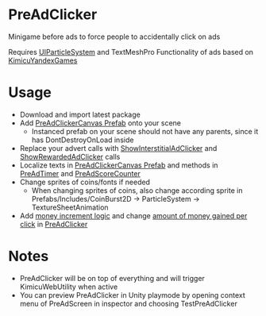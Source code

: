 # PreAdClicker

Minigame before ads to force people to accidentally click on ads

Requires [UIParticleSystem](https://github.com/mob-sakai/ParticleEffectForUGUI) and TextMeshPro
Functionality of ads based on [KimicuYandexGames](https://github.com/Kitgun1/KimicuYandexGames)

# Usage
  - Download and import latest package
  - Add [PreAdClickerCanvas Prefab](Assets/QtPreAdClicker/Prefabs/PreAdClickerCanvas.prefab) onto your scene
    - Instanced prefab on your scene should not have any parents, since it has DontDestroyOnLoad inside
  - Replace your advert calls with [ShowInterstitialAdClicker](Assets/QtPreAdClicker/Scripts/PreAdScreen.cs#L47) and [ShowRewardedAdClicker](Assets/QtPreAdClicker/Scripts/PreAdScreen.cs#L57) calls
  - Localize texts in [PreAdClickerCanvas Prefab](Assets/QtPreAdClicker/Prefabs/PreAdClickerCanvas.prefab) and methods in [PreAdTimer](Assets/QtPreAdClicker/Scripts/PreAdTimer.cs#L12) and [PreAdScoreCounter](Assets/QtPreAdClicker/Scripts/PreAdScoreCounter.cs#L12)
  - Change sprites of coins/fonts if needed
    - When changing sprites of coins, also change according sprite in Prefabs/Includes/CoinBurst2D -> ParticleSystem -> TextureSheetAnimation
  - Add [money increment logic](Assets/QtPreAdClicker/Scripts/PreAdClicker.cs#L42) and change [amount of money gained per click](Assets/QtPreAdClicker/Scripts/PreAdClicker.cs#L22) in [PreAdClicker](Assets/QtPreAdClicker/Scripts/PreAdClicker.cs)

# Notes
  - PreAdClicker will be on top of everything and will trigger KimicuWebUtility when active
  - You can preview PreAdClicker in Unity playmode by opening context menu of PreAdScreen in inspector and choosing TestPreAdClicker
